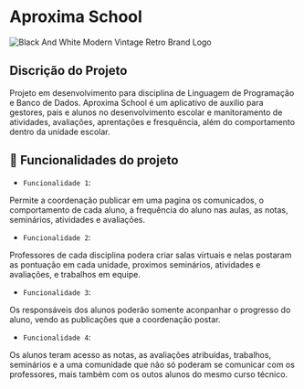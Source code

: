 # Aproxima School
![Black And White Modern Vintage Retro Brand Logo](https://user-images.githubusercontent.com/130579356/235180457-4ff55f69-e79b-4acf-a8a0-4e886b285d68.png)


## Discrição do Projeto

Projeto em desenvolvimento para disciplina de Linguagem de Programação e Banco de Dados. Aproxima School é um aplicativo de auxilio para gestores, pais e alunos no desenvolvimento escolar e manitoramento de atividades, avaliações, aprentações e fresquência, além do comportamento dentro da unidade escolar.



## :hammer: Funcionalidades do projeto

- `Funcionalidade 1`: 

Permite a coordenação publicar em uma pagina os comunicados, o comportamento de cada aluno, a frequência do aluno nas aulas, as notas, seminários, atividades e avaliações.
 
 - `Funcionalidade 2`:

Professores de cada disciplina podera criar salas virtuais e nelas postaram as pontuação em cada unidade, proximos seminários, atividades e avaliações, e trabalhos em equipe.

- `Funcionalidade 3`: 

Os responsáveis dos alunos poderão somente aconpanhar o progresso do aluno, vendo as publicações que a coordenação postar.


- `Funcionalidade 4`: 

Os alunos teram acesso as notas, as avaliações atribuídas, trabalhos, seminários e a uma comunidade que não só poderam se comunicar com os professores, mais também com os outos alunos do mesmo curso técnico.








